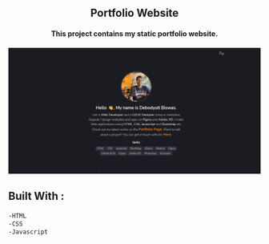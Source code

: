 <p align="center">
	<h2 align="center"> Portfolio Website </h2>
	<h4 align="center"> This project contains my static portfolio website. <h4>
</p>

<img src = "https://github.com/debodyuti1/portfolio-1/blob/main/img/about.png"   alt="Website overview">

## Built With :
	-HTML
	-CSS
	-Javascript
